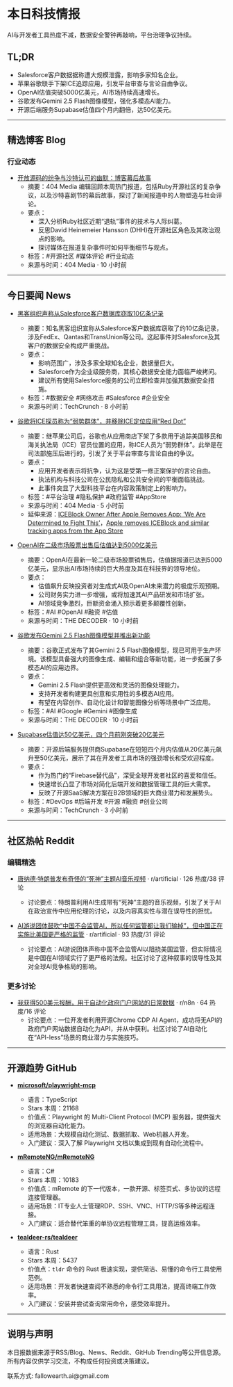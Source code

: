 <h1 id="">本日科技情报</h1>
<p>AI与开发者工具热度不减，数据安全警钟再敲响，平台治理争议持续。</p>
<h2 id="tldr">TL;DR</h2>
<ul>
<li>Salesforce客户数据据称遭大规模泄露，影响多家知名企业。</li>
<li>苹果谷歌联手下架ICE追踪应用，引发平台审查与言论自由争议。</li>
<li>OpenAI估值突破5000亿美元，AI市场持续高速增长。</li>
<li>谷歌发布Gemini 2.5 Flash图像模型，强化多模态AI能力。</li>
<li>开源后端服务Supabase估值四个月内翻倍，达50亿美元。</li>
</ul>
<hr />
<h2 id="blog">精选博客 Blog</h2>
<h3 id="-1">行业动态</h3>
<ul>
<li><a href="https://www.404media.co/behind-the-blog-open-source-drama-and-saudi-approved-humor/">开放源码的纷争与沙特认可的幽默：博客幕后故事</a><ul>
<li>摘要：404 Media 编辑回顾本周热门报道，包括Ruby开源社区的复杂争议，以及沙特喜剧节的幕后故事，探讨了新闻报道中的人物塑造与社会评论。</li>
<li>要点：<ul>
<li>深入分析Ruby社区近期“退轨”事件的技术与人际纠葛。</li>
<li>反思David Heinemeier Hansson (DHH)在开源社区角色及其政治观点的影响。</li>
<li>探讨媒体在报道复杂事件时如何平衡细节与观点。</li></ul></li>
<li>标签：#开源社区 #媒体评论 #行业动态</li>
<li>来源与时间：404 Media · 10 小时前</li></ul></li>
</ul>
<hr />
<h2 id="news">今日要闻 News</h2>
<ul>
<li><p><a href="https://techcrunch.com/2025/10/03/hacking-group-claims-theft-of-1-billion-records-from-salesforce-customer-databases/">黑客组织声称从Salesforce客户数据库窃取10亿条记录</a></p>
<ul>
<li>摘要：知名黑客组织宣称从Salesforce客户数据库窃取了约10亿条记录，涉及FedEx、Qantas和TransUnion等公司。这起事件对Salesforce及其客户的数据安全构成严重挑战。</li>
<li>要点：<ul>
<li>影响范围广，涉及多家全球知名企业，数据量巨大。</li>
<li>Salesforce作为企业级服务商，其核心数据安全能力面临严峻拷问。</li>
<li>建议所有使用Salesforce服务的公司立即检查并加强其数据安全措施。</li></ul></li>
<li>标签：#数据安全 #网络攻击 #Salesforce #企业安全</li>
<li>来源与时间：TechCrunch · 8 小时前</li></ul></li>
<li><p><a href="https://www.404media.co/google-calls-ice-agents-a-vulnerable-group-removes-ice-spotting-app-red-dot/">谷歌将ICE探员称为“弱势群体”，并移除ICE定位应用“Red Dot”</a></p>
<ul>
<li>摘要：继苹果公司后，谷歌也从应用商店下架了多款用于追踪美国移民和海关执法局（ICE）官员位置的应用，称ICE人员为“弱势群体”。此举是在司法部施压后进行的，引发了关于平台审查与言论自由的争议。</li>
<li>要点：<ul>
<li>应用开发者表示将抗争，认为这是受第一修正案保护的言论自由。</li>
<li>执法机构与科技公司在公民隐私和公共安全间的平衡面临挑战。</li>
<li>此事件突显了大型科技平台在内容政策制定上的影响力。</li></ul></li>
<li>标签：#平台治理 #隐私保护 #政府监管 #AppStore</li>
<li>来源与时间：404 Media · 5 小时前</li>
<li>延伸来源：<a href="https://www.404media.co/iceblock-owner-after-apple-removes-app-we-are-determined-to-fight-this/">ICEBlock Owner After Apple Removes App: ‘We Are Determined to Fight This’</a>，<a href="https://techcrunch.com/2025/10/03/apple-removes-iceblock-and-similar-tracking-apps-from-the-app-store/">Apple removes ICEBlock and similar tracking apps from the App Store</a></li></ul></li>
<li><p><a href="https://the-decoder.com/openai-hits-500-billion-valuation-after-secondary-share-sale/">OpenAI在二级市场股票出售后估值达到5000亿美元</a></p>
<ul>
<li>摘要：OpenAI在最新一轮二级市场股票销售后，估值据报道已达到5000亿美元，显示出AI市场持续的巨大热度及其在科技界的领导地位。</li>
<li>要点：<ul>
<li>估值飙升反映投资者对生成式AI及OpenAI未来潜力的极度乐观预期。</li>
<li>公司财务实力进一步增强，或将加速其AI产品研发和市场扩张。</li>
<li>AI领域竞争激烈，巨额资金涌入预示着更多颠覆性创新。</li></ul></li>
<li>标签：#AI #OpenAI #融资 #估值</li>
<li>来源与时间：THE DECODER · 10 小时前</li></ul></li>
<li><p><a href="https://the-decoder.com/google-ships-gemini-2-5-flash-image-model-with-new-features/">谷歌发布Gemini 2.5 Flash图像模型并推出新功能</a></p>
<ul>
<li>摘要：谷歌正式发布了其Gemini 2.5 Flash图像模型，现已可用于生产环境。该模型具备强大的图像生成、编辑和组合等新功能，进一步拓展了多模态AI的应用边界。</li>
<li>要点：<ul>
<li>Gemini 2.5 Flash提供更高效和灵活的图像处理能力。</li>
<li>支持开发者构建更具创意和实用性的多模态AI应用。</li>
<li>有望在内容创作、自动化设计和智能图像分析等场景中广泛应用。</li></ul></li>
<li>标签：#AI #Google #Gemini #图像生成</li>
<li>来源与时间：THE DECODER · 10 小时前</li></ul></li>
<li><p><a href="https://techcrunch.com/2025/10/03/supabase-nabs-5b-valuation-four-months-after-hitting-2b/">Supabase估值达50亿美元，四个月前刚突破20亿美元</a></p>
<ul>
<li>摘要：开源后端服务提供商Supabase在短短四个月内估值从20亿美元飙升至50亿美元，展示了其在开发者工具市场的强劲增长和受欢迎程度。</li>
<li>要点：<ul>
<li>作为热门的“Firebase替代品”，深受全球开发者社区的喜爱和信任。</li>
<li>快速增长凸显了市场对简化后端开发和数据管理工具的巨大需求。</li>
<li>反映了开源SaaS解决方案在B2B领域的巨大商业潜力和发展势头。</li></ul></li>
<li>标签：#DevOps #后端开发 #开源 #融资 #创业公司</li>
<li>来源与时间：TechCrunch · 3 小时前</li></ul></li>
</ul>
<hr />
<h2 id="reddit">社区热帖 Reddit</h2>
<h3 id="-2">编辑精选</h3>
<ul>
<li><p><a href="https://www.thedailybeast.com/donald-trump-posts-bizarre-grim-reaperthemed-ai-music-video/">唐纳德·特朗普发布奇怪的“死神”主题AI音乐视频</a> · r/artificial · 126 热度/38 评论</p>
<ul>
<li>讨论要点：特朗普利用AI生成带有“死神”主题的音乐视频，引发了关于AI在政治宣传中应用伦理的讨论，以及内容真实性与潜在误导性的担忧。</li></ul></li>
<li><p><a href="https://i.redd.it/jkll2in3tvsf1.png">AI游说团体鼓吹“中国不会监管AI，所以任何监管都让我们输掉”，但中国正在实施比美国更严格的监管</a> · r/artificial · 93 热度/31 评论</p>
<ul>
<li>讨论要点：AI游说团体声称中国不会监管AI以阻挠美国监管，但实际情况是中国在AI领域实行了更严格的法规。社区讨论了这种叙事的误导性及其对全球AI竞争格局的影响。</li></ul></li>
</ul>
<h3 id="-3">更多讨论</h3>
<ul>
<li><a href="https://www.reddit.com/r/n8n/comments/1nwthzk/got_paid_500_to_automate_daily_data_from_a/">我获得500美元报酬，用于自动化政府门户网站的日常数据</a> · r/n8n · 64 热度/16 评论<ul>
<li>讨论要点：一位开发者利用开源Chrome CDP AI Agent，成功将无API的政府门户网站数据自动化为API，并从中获利。社区讨论了AI自动化在“API-less”场景的商业潜力与实施技巧。</li></ul></li>
</ul>
<hr />
<h2 id="github">开源趋势 GitHub</h2>
<ul>
<li><p><a href="https://github.com/microsoft/playwright-mcp"><strong>microsoft/playwright-mcp</strong></a></p>
<ul>
<li>语言：TypeScript</li>
<li>Stars 本周：21168</li>
<li>价值点：Playwright 的 Multi-Client Protocol (MCP) 服务器，提供强大的浏览器自动化能力。</li>
<li>适用场景：大规模自动化测试、数据抓取、Web机器人开发。</li>
<li>入门建议：深入了解 Playwright 文档以集成到现有自动化流程中。</li></ul></li>
<li><p><a href="https://github.com/mRemoteNG/mRemoteNG"><strong>mRemoteNG/mRemoteNG</strong></a></p>
<ul>
<li>语言：C#</li>
<li>Stars 本周：10183</li>
<li>价值点：mRemote 的下一代版本，一款开源、标签页式、多协议的远程连接管理器。</li>
<li>适用场景：IT专业人士管理RDP、SSH、VNC、HTTP/S等多种远程连接。</li>
<li>入门建议：适合替代笨重的单协议远程管理工具，提高运维效率。</li></ul></li>
<li><p><a href="https://github.com/tealdeer-rs/tealdeer"><strong>tealdeer-rs/tealdeer</strong></a></p>
<ul>
<li>语言：Rust</li>
<li>Stars 本周：5437</li>
<li>价值点：<code>tldr</code> 命令的 Rust 极速实现，提供简洁、易懂的命令行工具使用范例。</li>
<li>适用场景：开发者快速查阅不熟悉的命令行工具用法，提高终端工作效率。</li>
<li>入门建议：安装并尝试查询常用命令，感受效率提升。</li></ul></li>
</ul>
<hr />
<h2 id="-4">说明与声明</h2>
<p>本日报数据来源于RSS/Blog、News、Reddit、GitHub Trending等公开信息源。所有内容仅供学习交流，不构成任何投资或决策建议。</p>
<p>联系方式: fallowearth.ai@gmail.com</p>